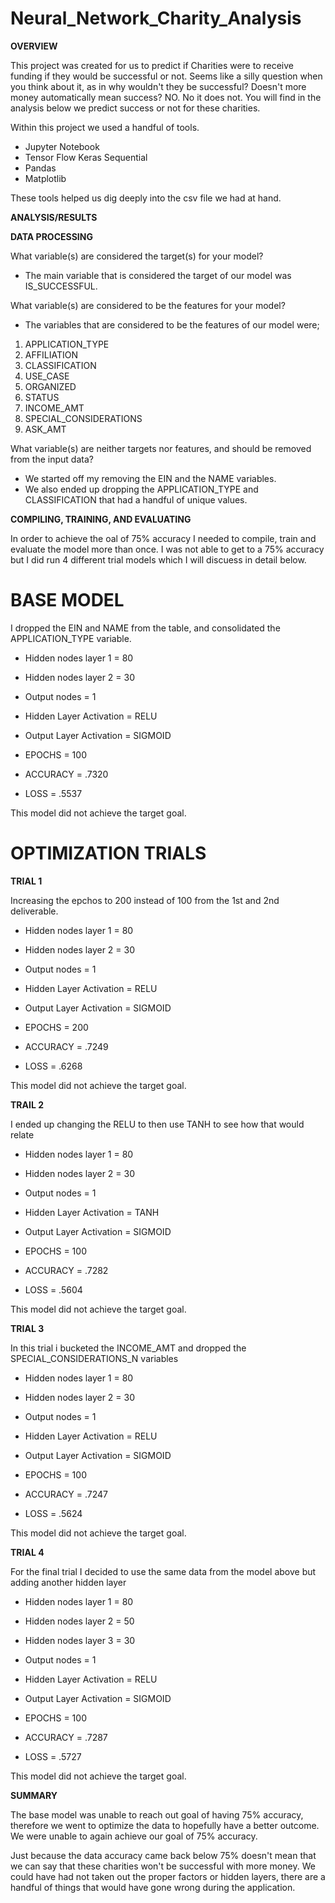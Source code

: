 # Neural_Network_Charity_Analysis

**OVERVIEW**

This project was created for us to predict if Charities were to receive funding if they would be successful or not. Seems like a silly question when you think about it, as in why wouldn't they be successful? Doesn't more money automatically mean success? NO. No it does not. You will find in the analysis below we predict success or not for these charities.


Within this project we used a handful of tools.

- Jupyter Notebook
- Tensor Flow Keras Sequential
- Pandas
- Matplotlib

These tools helped us dig deeply into the csv file we had at hand. 

**ANALYSIS/RESULTS**

**DATA PROCESSING**

What variable(s) are considered the target(s) for your model?

- The main variable that is considered the target of our model was IS_SUCCESSFUL.

What variable(s) are considered to be the features for your model?

- The variables that are considered to be the features of our model were; 
1. APPLICATION_TYPE
2. AFFILIATION
3. CLASSIFICATION
4. USE_CASE
5. ORGANIZED
6. STATUS
7. INCOME_AMT
8. SPECIAL_CONSIDERATIONS
9. ASK_AMT

What variable(s) are neither targets nor features, and should be removed from the input data?

- We started off my removing the EIN and the NAME variables.
- We also ended up dropping the APPLICATION_TYPE and CLASSIFICATION that had a handful of unique values.

**COMPILING, TRAINING, AND EVALUATING**

In order to achieve the oal of 75% accuracy I needed to compile, train and evaluate the model more than once. I was not able to get to a 75% accuracy but I did run 4 different trial models which I will discuess in detail below.

# BASE MODEL

I dropped the EIN and NAME from the table, and consolidated the APPLICATION_TYPE variable.

- Hidden nodes layer 1 = 80
- Hidden nodes layer 2 = 30
- Output nodes = 1
- Hidden Layer Activation = RELU
- Output Layer Activation = SIGMOID
- EPOCHS = 100

- ACCURACY = .7320
- LOSS = .5537

This model did not achieve the target goal.


# OPTIMIZATION TRIALS

**TRIAL 1**

Increasing the epchos to 200 instead of 100 from the 1st and 2nd deliverable.

- Hidden nodes layer 1 = 80
- Hidden nodes layer 2 = 30
- Output nodes = 1
- Hidden Layer Activation = RELU
- Output Layer Activation = SIGMOID
- EPOCHS = 200

- ACCURACY = .7249
- LOSS = .6268

This model did not achieve the target goal.

**TRAIL 2**

I ended up changing the RELU to then use TANH to see how that would relate

- Hidden nodes layer 1 = 80
- Hidden nodes layer 2 = 30
- Output nodes = 1
- Hidden Layer Activation = TANH
- Output Layer Activation = SIGMOID
- EPOCHS = 100

- ACCURACY = .7282
- LOSS = .5604

This model did not achieve the target goal.

**TRIAL 3** 

In this trial i bucketed the INCOME_AMT and dropped the SPECIAL_CONSIDERATIONS_N variables

- Hidden nodes layer 1 = 80
-  Hidden nodes layer 2 = 30
- Output nodes = 1
- Hidden Layer Activation = RELU
- Output Layer Activation = SIGMOID
- EPOCHS = 100

- ACCURACY = .7247
- LOSS = .5624

This model did not achieve the target goal.

**TRIAL 4**

For the final trial I decided to use the same data from the model above but adding another hidden layer

- Hidden nodes layer 1 = 80
- Hidden nodes layer 2 = 50
- Hidden nodes layer 3 = 30
- Output nodes = 1
- Hidden Layer Activation = RELU
- Output Layer Activation = SIGMOID
- EPOCHS = 100

- ACCURACY = .7287
- LOSS = .5727

This model did not achieve the target goal.

**SUMMARY**

The base model was unable to reach out goal of having 75% accuracy, therefore we went to optimize the data to hopefully have a better outcome. We were unable to again achieve our goal of 75% accuracy. 

Just because the data accuracy came back below 75% doesn't mean that we can say that these charities won't be successful with more money. We could have had not taken out the proper factors or hidden layers, there are a handful of things that would have gone wrong during the application. 
